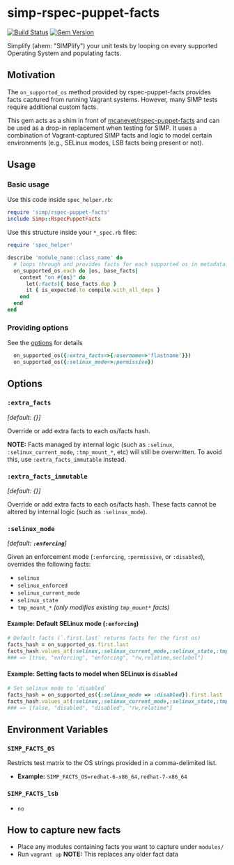 # simp-rspec-puppet-facts

[![Build Status](https://img.shields.io/travis/simp/simp-rspec-puppet-facts/master.svg)](https://travis-ci.org/simp/simp-rspec-puppet-facts)
[![Gem Version](https://img.shields.io/gem/v/simp-rspec-puppet-facts.svg)](https://rubygems.org/gems/simp-rspec-puppet-facts)


Simplify (ahem: "SIMPlify") your unit tests by looping on every supported Operating System and populating facts.

## Motivation
The `on_supported_os` method provided by rspec-puppet-facts provides facts captured from running Vagrant systems.  However, many SIMP tests require additional custom facts.

This gem acts as a shim in front of [mcanevet/rspec-puppet-facts](https://github.com/mcanevet/rspec-puppet-facts) and can be used as a drop-in replacement when testing for SIMP.  It uses a combination of Vagrant-captured SIMP facts and logic to model certain environments (e.g., SELinux modes, LSB facts being present or not).

## Usage

### Basic usage

Use this code inside `spec_helper.rb`:
```ruby
require 'simp/rspec-puppet-facts'
include Simp::RspecPuppetFacts
```

Use this structure inside your `*_spec.rb` files:
```ruby
require 'spec_helper'

describe 'module_name::class_name' do
  # loops through and provides facts for each supported os in metadata.json
  on_supported_os.each do |os, base_facts|
    context "on #{os}" do
      let(:facts){ base_facts.dup }
      it { is_expected.to compile.with_all_deps }
    end
  end
end
```

### Providing options
See the [options](#options) for details
```ruby
  on_supported_os({:extra_facts=>{:username=>'flastname'}})
  on_supported_os({:selinux_mode=>:permissive})
```


## Options

### `:extra_facts`

_[default: {}]_

Override or add extra facts to each os/facts hash.

**NOTE:**  Facts managed by internal logic (such as `:selinux`, `:selinux_current_mode`, `:tmp_mount_*`, etc) will still be overwritten.  To avoid this, use `:extra_facts_immutable` instead.


### `:extra_facts_immutable`

_[default: {}]_

Override or add extra facts to each os/facts hash.  These facts cannot be altered by internal logic (such as `:selinux_mode`).



### `:selinux_mode`

_[default: **`:enforcing`**]_

Given an enforcement mode (`:enforcing`, `:permissive`, or `:disabled`), overrides the following facts:
  - `selinux`
  - `selinux_enforced`
  - `selinux_current_mode`
  - `selinux_state`
  - `tmp_mount_*` _(only modifies existing `tmp_mount*` facts)_

#### Example: Default SELinux mode (`:enforcing`)

```ruby
# Default facts (`.first.last` returns facts for the first os)
facts_hash = on_supported_os.first.last
facts_hash.values_at(:selinux,:selinux_current_mode,:selinux_state,:tmp_mount_dev_shm)
### => [true, "enforcing", "enforcing", "rw,relatime,seclabel"]
```


#### Example: Setting facts to model when SELinux is `disabled`

```ruby
# Set selinux mode to `disabled`
facts_hash = on_supported_os({:selinux_mode => :disabled}).first.last
facts_hash.values_at(:selinux,:selinux_current_mode,:selinux_state,:tmp_mount_dev_shm)
### => [false, "disabled", "disabled", "rw,relatime"]
```

## Environment Variables
### `SIMP_FACTS_OS`
Restricts test matrix to the OS strings provided in a comma-delimited list.
- **Example:** `SIMP_FACTS_OS=redhat-6-x86_64,redhat-7-x86_64`


### `SIMP_FACTS_lsb`
- `no`


## How to capture new facts
- Place any modules containing facts you want to capture under `modules/`
- Run `vagrant up`
**NOTE:** This replaces any older fact data
